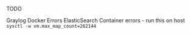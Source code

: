 TODO

Graylog Docker Errors
ElasticSearch Container errors - run this on host
`sysctl -w vm.max_map_count=262144`